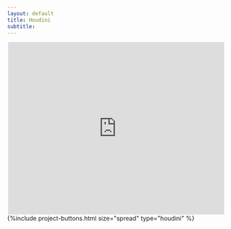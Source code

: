 ```yaml
---
layout: default
title: Houdini
subtitle: 
---
```


  <div class="embed-responsive embed-responsive-21by9">
    <iframe id="media-GYjSeUeEdMA" class="media embed-responsive-item" src="https://www.youtube.com/embed/GYjSeUeEdMA?width=500=400" title="" width="500" height="400" style="    display: block;
        margin: 0 auto;  max-height: 400px; max-width: 100%; outline: none;" allow="encrypted-media; picture-in-picture" frameborder="0"></iframe>
</div>
{%include project-buttons.html size="spread" type="houdini" %}
